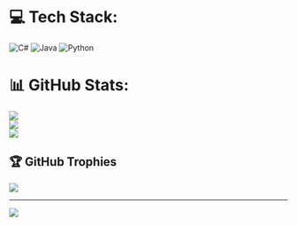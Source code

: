 
# 💻 Tech Stack:
![C#](https://img.shields.io/badge/c%23-%23239120.svg?style=plastic&logo=csharp&logoColor=white) ![Java](https://img.shields.io/badge/java-%23ED8B00.svg?style=plastic&logo=openjdk&logoColor=white) ![Python](https://img.shields.io/badge/python-3670A0?style=plastic&logo=python&logoColor=ffdd54)
# 📊 GitHub Stats:
![](https://github-readme-stats.vercel.app/api?username=radwasayed77&theme=material-palenight&hide_border=false&include_all_commits=false&count_private=false)<br/>
![](https://nirzak-streak-stats.vercel.app/?user=radwasayed77&theme=material-palenight&hide_border=false)<br/>
![](https://github-readme-stats.vercel.app/api/top-langs/?username=radwasayed77&theme=material-palenight&hide_border=false&include_all_commits=false&count_private=false&layout=compact)

## 🏆 GitHub Trophies
![](https://github-profile-trophy.vercel.app/?username=radwasayed77&theme=tokyonight&no-frame=false&no-bg=true&margin-w=4)

---
[![](https://visitcount.itsvg.in/api?id=radwasayed77&icon=0&color=0)](https://visitcount.itsvg.in)

<!-- Proudly created with GPRM ( https://gprm.itsvg.in ) -->
